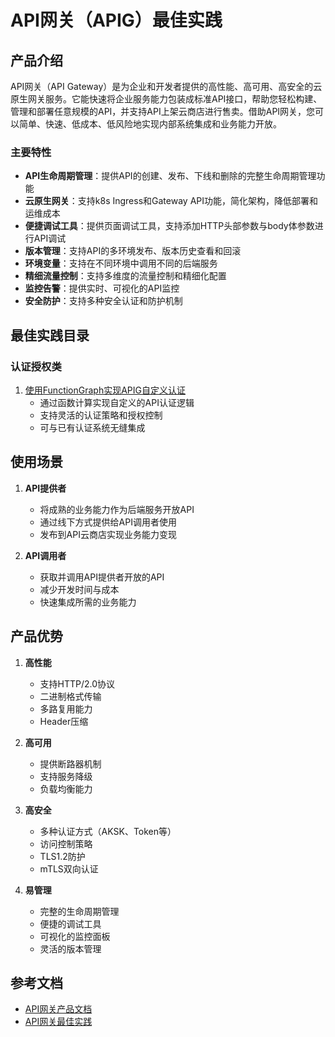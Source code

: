 # API网关（APIG）最佳实践

## 产品介绍

API网关（API Gateway）是为企业和开发者提供的高性能、高可用、高安全的云原生网关服务。它能快速将企业服务能力包装成标准API接口，帮助您轻松构建、管理和部署任意规模的API，并支持API上架云商店进行售卖。借助API网关，您可以简单、快速、低成本、低风险地实现内部系统集成和业务能力开放。

### 主要特性

- **API生命周期管理**：提供API的创建、发布、下线和删除的完整生命周期管理功能
- **云原生网关**：支持k8s Ingress和Gateway API功能，简化架构，降低部署和运维成本
- **便捷调试工具**：提供页面调试工具，支持添加HTTP头部参数与body体参数进行API调试
- **版本管理**：支持API的多环境发布、版本历史查看和回滚
- **环境变量**：支持在不同环境中调用不同的后端服务
- **精细流量控制**：支持多维度的流量控制和精细化配置
- **监控告警**：提供实时、可视化的API监控
- **安全防护**：支持多种安全认证和防护机制

## 最佳实践目录

### 认证授权类

1. [使用FunctionGraph实现APIG自定义认证](./auth/function_authorizer.md)
   - 通过函数计算实现自定义的API认证逻辑
   - 支持灵活的认证策略和授权控制
   - 可与已有认证系统无缝集成

## 使用场景

1. **API提供者**
   - 将成熟的业务能力作为后端服务开放API
   - 通过线下方式提供给API调用者使用
   - 发布到API云商店实现业务能力变现

2. **API调用者**
   - 获取并调用API提供者开放的API
   - 减少开发时间与成本
   - 快速集成所需的业务能力

## 产品优势

1. **高性能**
   - 支持HTTP/2.0协议
   - 二进制格式传输
   - 多路复用能力
   - Header压缩

2. **高可用**
   - 提供断路器机制
   - 支持服务降级
   - 负载均衡能力

3. **高安全**
   - 多种认证方式（AKSK、Token等）
   - 访问控制策略
   - TLS1.2防护
   - mTLS双向认证

4. **易管理**
   - 完整的生命周期管理
   - 便捷的调试工具
   - 可视化的监控面板
   - 灵活的版本管理

## 参考文档

- [API网关产品文档](https://support.huaweicloud.com/productdesc-apig/apig_0080101651.html)
- [API网关最佳实践](https://support.huaweicloud.com/bestpractice-apig/apig-bp-200706001.html)
